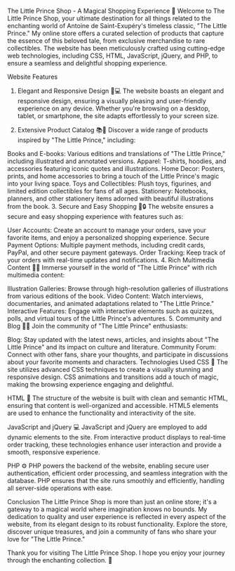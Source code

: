 
The Little Prince Shop - A Magical Shopping Experience 🌟
Welcome to The Little Prince Shop, your ultimate destination for all things related to the enchanting world of Antoine de Saint-Exupéry's timeless classic, "The Little Prince." My online store offers a curated selection of products that capture the essence of this beloved tale, from exclusive merchandise to rare collectibles. The website has been meticulously crafted using cutting-edge web technologies, including CSS, HTML, JavaScript, jQuery, and PHP, to ensure a seamless and delightful shopping experience.

Website Features
1. Elegant and Responsive Design 📱💻
The website boasts an elegant and responsive design, ensuring a visually pleasing and user-friendly experience on any device. Whether you're browsing on a desktop, tablet, or smartphone, the site adapts effortlessly to your screen size.

2. Extensive Product Catalog 📚🎁
Discover a wide range of products inspired by "The Little Prince," including:

Books and E-books: Various editions and translations of "The Little Prince," including illustrated and annotated versions.
Apparel: T-shirts, hoodies, and accessories featuring iconic quotes and illustrations.
Home Decor: Posters, prints, and home accessories to bring a touch of the Little Prince's magic into your living space.
Toys and Collectibles: Plush toys, figurines, and limited edition collectibles for fans of all ages.
Stationery: Notebooks, planners, and other stationery items adorned with beautiful illustrations from the book.
3. Secure and Easy Shopping 🛒🔒
The website ensures a secure and easy shopping experience with features such as:

User Accounts: Create an account to manage your orders, save your favorite items, and enjoy a personalized shopping experience.
Secure Payment Options: Multiple payment methods, including credit cards, PayPal, and other secure payment gateways.
Order Tracking: Keep track of your orders with real-time updates and notifications.
4. Rich Multimedia Content 🎨🎥
Immerse yourself in the world of "The Little Prince" with rich multimedia content:

Illustration Galleries: Browse through high-resolution galleries of illustrations from various editions of the book.
Video Content: Watch interviews, documentaries, and animated adaptations related to "The Little Prince."
Interactive Features: Engage with interactive elements such as quizzes, polls, and virtual tours of the Little Prince's adventures.
5. Community and Blog 📝💬
Join the community of "The Little Prince" enthusiasts:

Blog: Stay updated with the latest news, articles, and insights about "The Little Prince" and its impact on culture and literature.
Community Forum: Connect with other fans, share your thoughts, and participate in discussions about your favorite moments and characters.
Technologies Used
CSS 🎨
The site utilizes advanced CSS techniques to create a visually stunning and responsive design. CSS animations and transitions add a touch of magic, making the browsing experience engaging and delightful.

HTML 🔧
The structure of the website is built with clean and semantic HTML, ensuring that content is well-organized and accessible. HTML5 elements are used to enhance the functionality and interactivity of the site.

JavaScript and jQuery 💻
JavaScript and jQuery are employed to add dynamic elements to the site. From interactive product displays to real-time order tracking, these technologies enhance user interaction and provide a smooth, responsive experience.

PHP ⚙️
PHP powers the backend of the website, enabling secure user authentication, efficient order processing, and seamless integration with the database. PHP ensures that the site runs smoothly and efficiently, handling all server-side operations with ease.

Conclusion
The Little Prince Shop is more than just an online store; it's a gateway to a magical world where imagination knows no bounds. My dedication to quality and user experience is reflected in every aspect of the website, from its elegant design to its robust functionality. Explore the store, discover unique treasures, and join a community of fans who share your love for "The Little Prince."

Thank you for visiting The Little Prince Shop. I hope you enjoy your journey through the enchanting collection. 🌟






